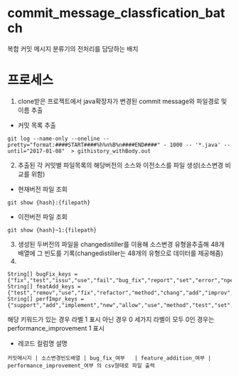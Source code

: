 # commit_message_classfication_batch
복합 커밋 메시지 분류기의 전처리를 담당하는 배치

# 프로세스
1. clone받은 프로젝트에서 java확장자가 변경된 commit message와 파일경로 및 이름 추출
  - 커밋 목록 추출
  ```
  git log --name-only --oneline --pretty="format:####START####%h%n%B%n####END####" - 1000 -- '*.java' --until="2017-01-08"  > githistory_withBody.out
  ```
  
2. 추출된 각 커밋별 파일목록의 해당버전의 소스와 이전소스를 파일 생성(소스변경 비교를 위함)

  - 현재버전 파일 조회
  ```
  git show {hash}:{filepath} 
  ```
  - 이전버전 파일 조회
  ```
  git show {hash}~1:{filepath} 
  ```
3. 생성된 두버전의 파일을 changedistiller를 이용해 소스변경 유형을추출해 48개 배열에 그 빈도를 기록(changedistiller는 48개의 유형으로 데이터를 제공해줌)
4. 
```
String[] bugFix_keys = {"fix","test","issu","use","fail","bug_fix","report","set","error","npe"};
String[] featAdd_keys = {"test","remov","use","fix","refactor","method","chang","add","improv","new"};
String[] perfImpr_keys = {"support","add","implement","new","allow","use","method","test","set","chang"};
```
해당 키워드가 있는 경우 라벨 1 표시 아닌 경우 0 세가지 라벨이 모두 0인 경우는 performance_improvement 1 표시
- 레코드 컬럼명 설명
```
커밋메시지 | 소스변경빈도배열 | bug_fix_여부	| feature_addition_여부 |	performance_improvement_여부 의 csv형태로 파일 출력
```
